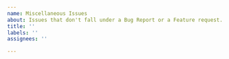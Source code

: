 ```yaml
---
name: Miscellaneous Issues
about: Issues that don't fall under a Bug Report or a Feature request.
title: ''
labels: ''
assignees: ''

---
```



